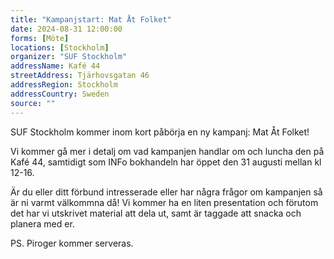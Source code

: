 ```yaml
---
title: "Kampanjstart: Mat Åt Folket"
date: 2024-08-31 12:00:00
forms: [Möte]
locations: [Stockholm]
organizer: "SUF Stockholm"
addressName: Kafé 44
streetAddress: Tjärhovsgatan 46
addressRegion: Stockholm
addressCountry: Sweden
source: ""
---
```

SUF Stockholm kommer inom kort påbörja en ny kampanj: Mat Åt Folket!

Vi kommer gå mer i detalj om vad kampanjen handlar om och luncha den på Kafé 44, samtidigt som INFo bokhandeln har öppet den 31 augusti mellan kl 12-16.

Är du eller ditt förbund intresserade eller har några frågor om kampanjen så är ni varmt välkommna då! Vi kommer ha en liten presentation och förutom det har vi utskrivet material att dela ut, samt är taggade att snacka och planera med er. 

PS. Piroger kommer serveras.